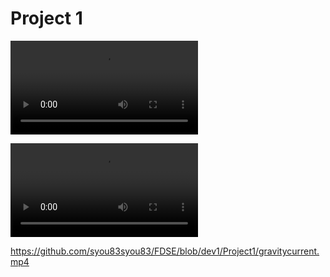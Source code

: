 # Project 1

![gravity current base case](https://github.com/syou83syou83/FDSE/blob/dev1/Project1/gravitycurrent.mp4)

<video controls>
  <source src="https://github.com/syou83syou83/FDSE/blob/dev1/Project1/gravitycurrent.mp4" type="video/mp4">
  Your browser does not support the video tag.
</video>

https://github.com/syou83syou83/FDSE/blob/dev1/Project1/gravitycurrent.mp4

